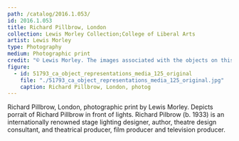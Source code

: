 ```yaml
---
path: /catalog/2016.1.053/
id: 2016.1.053
title: Richard Pillbrow, London
collection: Lewis Morley Collection;College of Liberal Arts
artist: Lewis Morley
type: Photography
medium: Photographic print
credit: "© Lewis Morley. The images associated with the objects on this website are protected under United States copyright laws. We are pleased to share these materials as an educational resource for the public for non-commercial, educational and personal use only, or for fair use as defined by law."
figure:
  - id: 51793_ca_object_representations_media_125_original
    file: "./51793_ca_object_representations_media_125_original.jpg"
    caption: Richard Pillbrow, London, photog
---
```

Richard Pillbrow, London, photographic print by Lewis Morley. Depicts porrait of Richard Pillbrow in front of lights. Richard Pilbrow (b. 1933) is an internationally renowned stage lighting designer, author, theatre design consultant, and theatrical producer, film producer and television producer.
